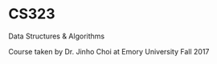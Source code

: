 # CS323

Data Structures & Algorithms

Course taken by Dr. Jinho Choi at Emory University Fall 2017
